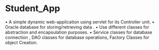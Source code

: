 # Student_App
• A simple dynamic web-application using servlet for its Controller unit. • Oracle database for storing/retrieving data . • Use different classes for abstraction and encapsulation purposes. • Service classes for database connection , DAO classes for database operations, Factory Classes for object Creation.
